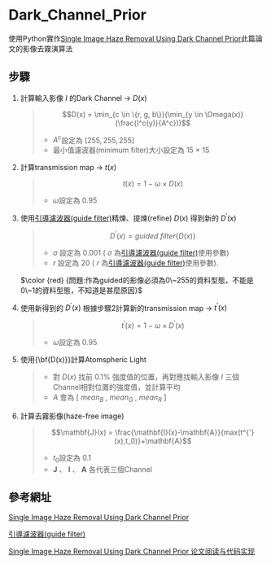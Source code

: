 # Dark_Channel_Prior
使用Python實作[Single Image Haze Removal Using Dark Channel Prior](https://ieeexplore.ieee.org/document/5567108)此篇論文的影像去霧演算法


步驟
---
1. 計算輸入影像 $I$ 的Dark Channel $\rightarrow$ $D(x)$
    
    >$$D(x) = \min_{c \in \{r, g, b\}}(\min_{y \in \Omega(x)} (\frac{I^c(y)}{A^c}))$$
    >* $A^c$設定為 $[255,255,255]$
    >* 最小值濾波器(minimum filter)大小設定為 $15$ $\times$ $15$

2. 計算transmission map $\rightarrow$ $t(x)$
    
    >$$t(x) = 1-\omega\times D(x)$$
    >* $\omega$設定為 $0.95$


3. 使用[引導濾波器(guide filter)](https://ieeexplore.ieee.org/document/6319316)精煉、提煉(refine) $D(x)$ 得到新的 $D^{'}(x)$
    
    >$$D^{'}(x) = guided \ filter \lbrace	D(x) \rbrace$$
    >* $\sigma$ 設定為 $0.001$ ( $\sigma$ 為[引導濾波器(guide filter)](https://ieeexplore.ieee.org/document/6319316)使用參數)
    >* $r$ 設定為 $20$ ( $r$ 為[引導濾波器(guide filter)](https://ieeexplore.ieee.org/document/6319316)使用參數).

   $\color {red} {問題:作為guided的影像必須為0\~255的資料型態，不能是0\~1的資料型態，不知道是甚麼原因}$

4. 使用新得到的 $D^{'}(x)$ 根據步驟2計算新的transmission map $\rightarrow$ $t^{'}(x)$
    
    >$$t^{'}(x) = 1-\omega\times D^{'}(x)$$
    >* $\omega$設定為 $0.95$


5. 使用{\bf{D(x)}}計算Atomspheric Light
    >* 對 $D(x)$ 找前 $0.1\%$ 強度值的位置，再對應找輸入影像 $I$ 三個Channel相對位置的強度值，並計算平均
    >* $A$ 會為 $[$ $mean_B$ , $mean_G$ , $mean_R$ $]$


6. 計算去霧影像(haze-free image)
    
    >$$\mathbf{J}(x) = \frac{\mathbf{I}(x)-\mathbf{A}}{max(t^{'}(x),t_0)}+\mathbf{A}$$
    >* $t_0$設定為 $0.1$
    >* $\mathbf{J}$ 、 $\mathbf{I}$ 、 $\mathbf{A}$ 各代表三個Channel




參考網址
---
[Single Image Haze Removal Using Dark Channel Prior](https://ieeexplore.ieee.org/document/5567108)

[引導濾波器(guide filter)](https://ieeexplore.ieee.org/document/6319316)

[Single Image Haze Removal Using Dark Channel Prior 论文阅读与代码实现](https://blog.csdn.net/qq_40755643/article/details/83347135)
